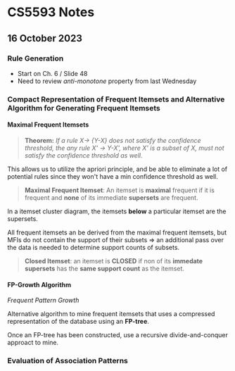 # CS5593 Notes

## 16 October 2023
### Rule Generation
- Start on Ch. 6 / Slide 48
- Need to review *anti-monotone* property from last Wednesday

### Compact Representation of Frequent Itemsets and Alternative Algorithm for Generating Frequent Itemsets

#### Maximal Frequent Itemsets

> **Theorem:** *If a rule X-> {Y-X} does not satisfy the confidence threshold, the any rule X' -> Y-X', where X' is a subset of X, must not satisfy the confidence threshold as well.*

This allows us to utilize the apriori principle, and be able to eliminate a lot of potential rules since they won't have a min confidence threshold as well.

> **Maximal Frequent Itemset**: An itemset is **maximal** frequent if it is frequent and **none** of its immediate **supersets** are frequent.

In a itemset cluster diagram, the itemsets **below** a particular itemset are the supersets.

All frequent itemsets an be derived from the maximal frequent itemsets, but MFIs do not contain the support of their subsets => an additional pass over the data is needed to determine support counts of subsets.

> **Closed Itemset**: an itemset is **CLOSED** if non of its **immedate supersets** has the **same support count** as the itemset.

####  FP-Growth Algorithm
*Frequent Pattern Growth*

Alternative algorithm to mine frequent itemsets that uses a compressed representation of the database using an **FP-tree**.

Once an FP-tree has been constructed, use a recursive divide-and-conquer approact to mine.

### Evaluation of Association Patterns